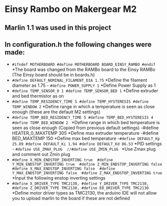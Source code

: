 # Einsy Rambo on Makergear M2
## Marlin 1.1 was used in this project 
## In configuration.h the following changes were made:
   - ``` #ifndef MOTHERBOARD #define MOTHERBOARD BOARD_EINSY_RAMBO #endif ```
*The board was changed from the RAMBo board to the Einsy RAMBo (The Einsy board should be in boards.h) 
   - ``` #define DEFAULT_NOMINAL_FILAMENT_DIA 1.75 ```
*Define the filament diameter as 1.75 
    - ``` #define POWER_SUPPLY 1 ```
*Define Power Supply as 1
  - ``` #define TEMP_SENSOR_0 1 #define TEMP_SENSOR_BED 1 ```
*Define extruder and bed thermistor as on
   - ``` #define TEMP_RESIDENCY_TIME 5 #define TEMP_HYSTERESIS #define TEMP_WINDOW 2 ```
*Define range in which a temperature is seen as close enough (these are the default M2 settings)
   - ```#define TEMP_BED_RESIDENCY_TIME 5 #define TEMP_BED_HYSTERESIS 4 #define TEMP_BED_WINDOW 2 ```
*Define range in which bed temperature is seen as close enough (Copied from previous default settings)
   -#define HEATER_0_MAXTEMP 305
*Define max extruder temperature
   -#define BED_MAXTEMP 150
*Define max bed temperature
   -``` #define DEFAULT_Kp 25.89 #define DEFAULT_Ki 1.94 #define DEFAULT_Kd 86.53 ```
*PID settings
    - ```#define USE_ZMAX_PLUG  //#define USE_ZMIN_PLUG ``` 
*Use Zmax plug and comment out Zmin plug
  - ```#define X_MIN_ENDSTOP_INVERTING true  #define Y_MIN_ENDSTOP_INVERTING true  #define Z_MIN_ENDSTOP_INVERTING false  #define X_MAX_ENDSTOP_INVERTING false  #define Y_MAX_ENDSTOP_INVERTING false  #define Z_MAX_ENDSTOP_INVERTING true ```   
*Input the following enstop inverting settings
  - ```#define X_DRIVER_TYPE TMC2130, #define Y_DRIVER_TYPE TMC2130, #define Z_DRIVER_TYPE TMC2130, #define E0_DRIVER_TYPE TMC2130 ```
*Define motor driver types as TMC2130, the arduino IDE will not allow you to upload marlin to the board if these are not defined
  
   
